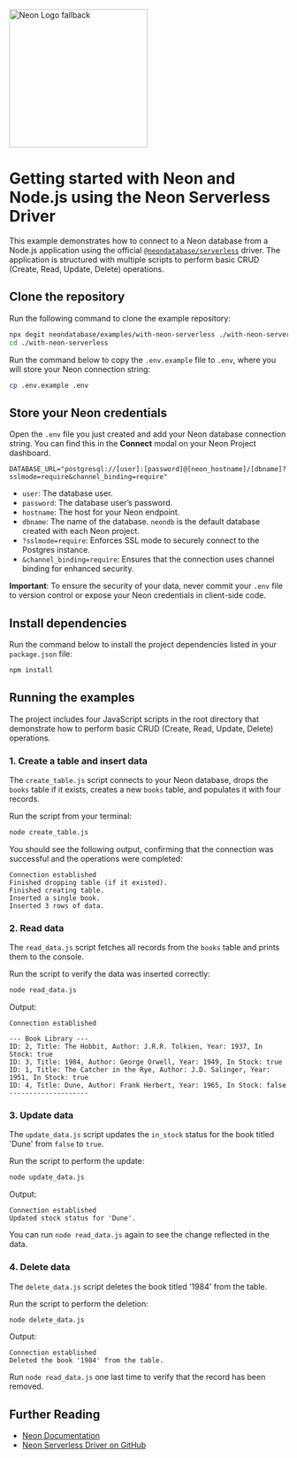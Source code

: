 <picture>
  <source media="(prefers-color-scheme: dark)" srcset="https://neon.com/brand/neon-logo-dark-color.svg">
  <source media="(prefers-color-scheme: light)" srcset="https://neon.com/brand/neon-logo-light-color.svg">
  <img width="250px" alt="Neon Logo fallback" src="https://neon.com/brand/neon-logo-dark-color.svg">
</picture>

# Getting started with Neon and Node.js using the Neon Serverless Driver

This example demonstrates how to connect to a Neon database from a Node.js application using the official [`@neondatabase/serverless`](https://www.npmjs.com/package/@neondatabase/serverless) driver. The application is structured with multiple scripts to perform basic CRUD (Create, Read, Update, Delete) operations.

## Clone the repository

Run the following command to clone the example repository:

```bash
npx degit neondatabase/examples/with-neon-serverless ./with-neon-serverless
cd ./with-neon-serverless
```

Run the command below to copy the `.env.example` file to `.env`, where you will store your Neon connection string:

```bash
cp .env.example .env
```

## Store your Neon credentials

Open the `.env` file you just created and add your Neon database connection string. You can find this in the **Connect** modal on your Neon Project dashboard.

```
DATABASE_URL="postgresql://[user]:[password]@[neon_hostname]/[dbname]?sslmode=require&channel_binding=require"
```

-   `user`: The database user.
-   `password`: The database user’s password.
-   `hostname`: The host for your Neon endpoint.
-   `dbname`: The name of the database. `neondb` is the default database created with each Neon project.
-   `?sslmode=require`: Enforces SSL mode to securely connect to the Postgres instance.
-   `&channel_binding=require`: Ensures that the connection uses channel binding for enhanced security.

**Important**: To ensure the security of your data, never commit your `.env` file to version control or expose your Neon credentials in client-side code.

## Install dependencies

Run the command below to install the project dependencies listed in your `package.json` file:

```bash
npm install
```

## Running the examples

The project includes four JavaScript scripts in the root directory that demonstrate how to perform basic CRUD (Create, Read, Update, Delete) operations.

### 1. Create a table and insert data

The `create_table.js` script connects to your Neon database, drops the `books` table if it exists, creates a new `books` table, and populates it with four records.

Run the script from your terminal:

```bash
node create_table.js
```

You should see the following output, confirming that the connection was successful and the operations were completed:

```text
Connection established
Finished dropping table (if it existed).
Finished creating table.
Inserted a single book.
Inserted 3 rows of data.
```

### 2. Read data

The `read_data.js` script fetches all records from the `books` table and prints them to the console.

Run the script to verify the data was inserted correctly:

```bash
node read_data.js
```

Output:

```text
Connection established

--- Book Library ---
ID: 2, Title: The Hobbit, Author: J.R.R. Tolkien, Year: 1937, In Stock: true
ID: 3, Title: 1984, Author: George Orwell, Year: 1949, In Stock: true
ID: 1, Title: The Catcher in the Rye, Author: J.D. Salinger, Year: 1951, In Stock: true
ID: 4, Title: Dune, Author: Frank Herbert, Year: 1965, In Stock: false
--------------------
```

### 3. Update data

The `update_data.js` script updates the `in_stock` status for the book titled 'Dune' from `false` to `true`.

Run the script to perform the update:

```bash
node update_data.js
```

Output:

```text
Connection established
Updated stock status for 'Dune'.
```

You can run `node read_data.js` again to see the change reflected in the data.

### 4. Delete data

The `delete_data.js` script deletes the book titled '1984' from the table.

Run the script to perform the deletion:

```bash
node delete_data.js
```

Output:

```text
Connection established
Deleted the book '1984' from the table.
```

Run `node read_data.js` one last time to verify that the record has been removed.

## Further Reading

-   [Neon Documentation](https://neon.com/docs/serverless/serverless-driver)
-   [Neon Serverless Driver on GitHub](https://github.com/neondatabase/serverless)
